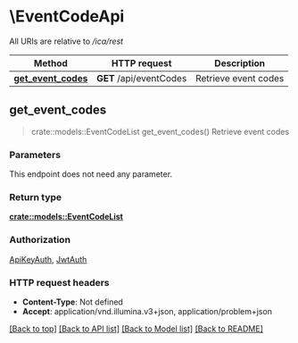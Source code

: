 # \EventCodeApi

All URIs are relative to */ica/rest*

Method | HTTP request | Description
------------- | ------------- | -------------
[**get_event_codes**](EventCodeApi.md#get_event_codes) | **GET** /api/eventCodes | Retrieve event codes



## get_event_codes

> crate::models::EventCodeList get_event_codes()
Retrieve event codes

### Parameters

This endpoint does not need any parameter.

### Return type

[**crate::models::EventCodeList**](EventCodeList.md)

### Authorization

[ApiKeyAuth](../README.md#ApiKeyAuth), [JwtAuth](../README.md#JwtAuth)

### HTTP request headers

- **Content-Type**: Not defined
- **Accept**: application/vnd.illumina.v3+json, application/problem+json

[[Back to top]](#) [[Back to API list]](../README.md#documentation-for-api-endpoints) [[Back to Model list]](../README.md#documentation-for-models) [[Back to README]](../README.md)


